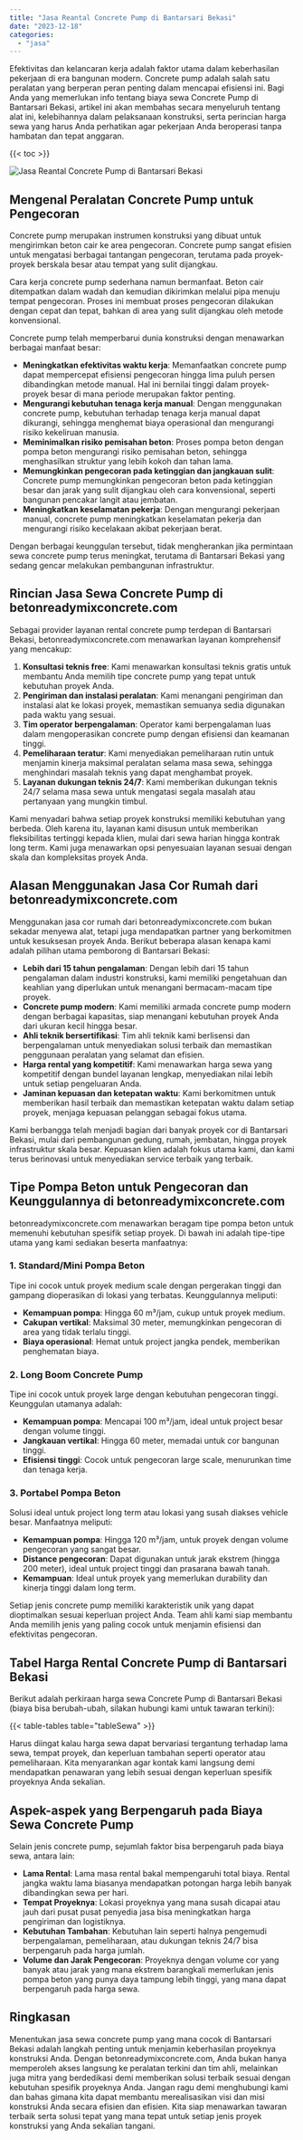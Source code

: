 ```yaml
---
title: "Jasa Reantal Concrete Pump di Bantarsari Bekasi"
date: "2023-12-18"
categories: 
  - "jasa"
---
```


Efektivitas dan kelancaran kerja adalah faktor utama dalam keberhasilan pekerjaan di era bangunan modern. Concrete pump adalah salah satu peralatan yang berperan peran penting dalam mencapai efisiensi ini. Bagi Anda yang memerlukan info tentang biaya sewa Concrete Pump di Bantarsari Bekasi, artikel ini akan membahas secara menyeluruh tentang alat ini, kelebihannya dalam pelaksanaan konstruksi, serta perincian harga sewa yang harus Anda perhatikan agar pekerjaan Anda beroperasi tanpa hambatan dan tepat anggaran.

{{< toc >}}

![Jasa Reantal Concrete Pump di Bantarsari Bekasi](https://betoncor8.github.io/pump/concrete-pump%20(26).png)

## Mengenal Peralatan Concrete Pump untuk Pengecoran

Concrete pump merupakan instrumen konstruksi yang dibuat untuk mengirimkan beton cair ke area pengecoran. Concrete pump sangat efisien untuk mengatasi berbagai tantangan pengecoran, terutama pada proyek-proyek berskala besar atau tempat yang sulit dijangkau.

Cara kerja concrete pump sederhana namun bermanfaat. Beton cair ditempatkan dalam wadah dan kemudian dikirimkan melalui pipa menuju tempat pengecoran. Proses ini membuat proses pengecoran dilakukan dengan cepat dan tepat, bahkan di area yang sulit dijangkau oleh metode konvensional.

Concrete pump telah memperbarui dunia konstruksi dengan menawarkan berbagai manfaat besar:

- **Meningkatkan efektivitas waktu kerja**: Memanfaatkan concrete pump dapat mempercepat efisiensi pengecoran hingga lima puluh persen dibandingkan metode manual. Hal ini bernilai tinggi dalam proyek-proyek besar di mana periode merupakan faktor penting.
- **Mengurangi kebutuhan tenaga kerja manual**: Dengan menggunakan concrete pump, kebutuhan terhadap tenaga kerja manual dapat dikurangi, sehingga menghemat biaya operasional dan mengurangi risiko kekeliruan manusia.
- **Meminimalkan risiko pemisahan beton**: Proses pompa beton dengan pompa beton mengurangi risiko pemisahan beton, sehingga menghasilkan struktur yang lebih kokoh dan tahan lama.
- **Memungkinkan pengecoran pada ketinggian dan jangkauan sulit**: Concrete pump memungkinkan pengecoran beton pada ketinggian besar dan jarak yang sulit dijangkau oleh cara konvensional, seperti bangunan pencakar langit atau jembatan.
- **Meningkatkan keselamatan pekerja**: Dengan mengurangi pekerjaan manual, concrete pump meningkatkan keselamatan pekerja dan mengurangi risiko kecelakaan akibat pekerjaan berat.

Dengan berbagai keunggulan tersebut, tidak mengherankan jika permintaan sewa concrete pump terus meningkat, terutama di Bantarsari Bekasi yang sedang gencar melakukan pembangunan infrastruktur.

## Rincian Jasa Sewa Concrete Pump di betonreadymixconcrete.com

Sebagai provider layanan rental concrete pump terdepan di Bantarsari Bekasi, betonreadymixconcrete.com menawarkan layanan komprehensif yang mencakup:

1. **Konsultasi teknis free**: Kami menawarkan konsultasi teknis gratis untuk membantu Anda memilih tipe concrete pump yang tepat untuk kebutuhan proyek Anda.
2. **Pengiriman dan instalasi peralatan**: Kami menangani pengiriman dan instalasi alat ke lokasi proyek, memastikan semuanya sedia digunakan pada waktu yang sesuai.
3. **Tim operator berpengalaman**: Operator kami berpengalaman luas dalam mengoperasikan concrete pump dengan efisiensi dan keamanan tinggi.
4. **Pemeliharaan teratur**: Kami menyediakan pemeliharaan rutin untuk menjamin kinerja maksimal peralatan selama masa sewa, sehingga menghindari masalah teknis yang dapat menghambat proyek.
5. **Layanan dukungan teknis 24/7**: Kami memberikan dukungan teknis 24/7 selama masa sewa untuk mengatasi segala masalah atau pertanyaan yang mungkin timbul.

Kami menyadari bahwa setiap proyek konstruksi memiliki kebutuhan yang berbeda. Oleh karena itu, layanan kami disusun untuk memberikan fleksibilitas tertinggi kepada klien, mulai dari sewa harian hingga kontrak long term. Kami juga menawarkan opsi penyesuaian layanan sesuai dengan skala dan kompleksitas proyek Anda.

## Alasan Menggunakan Jasa Cor Rumah dari betonreadymixconcrete.com

Menggunakan jasa cor rumah dari betonreadymixconcrete.com bukan sekadar menyewa alat, tetapi juga mendapatkan partner yang berkomitmen untuk kesuksesan proyek Anda. Berikut beberapa alasan kenapa kami adalah pilihan utama pemborong di Bantarsari Bekasi:

- **Lebih dari 15 tahun pengalaman**: Dengan lebih dari 15 tahun pengalaman dalam industri konstruksi, kami memiliki pengetahuan dan keahlian yang diperlukan untuk menangani bermacam-macam tipe proyek.
- **Concrete pump modern**: Kami memiliki armada concrete pump modern dengan berbagai kapasitas, siap menangani kebutuhan proyek Anda dari ukuran kecil hingga besar.
- **Ahli teknik bersertifikasi**: Tim ahli teknik kami berlisensi dan berpengalaman untuk menyediakan solusi terbaik dan memastikan penggunaan peralatan yang selamat dan efisien.
- **Harga rental yang kompetitif**: Kami menawarkan harga sewa yang kompetitif dengan bundel layanan lengkap, menyediakan nilai lebih untuk setiap pengeluaran Anda.
- **Jaminan kepuasan dan ketepatan waktu**: Kami berkomitmen untuk memberikan hasil terbaik dan memastikan ketepatan waktu dalam setiap proyek, menjaga kepuasan pelanggan sebagai fokus utama.

Kami berbangga telah menjadi bagian dari banyak proyek cor di Bantarsari Bekasi, mulai dari pembangunan gedung, rumah, jembatan, hingga proyek infrastruktur skala besar. Kepuasan klien adalah fokus utama kami, dan kami terus berinovasi untuk menyediakan service terbaik yang terbaik.

## Tipe Pompa Beton untuk Pengecoran dan Keunggulannya di betonreadymixconcrete.com

betonreadymixconcrete.com menawarkan beragam tipe pompa beton untuk memenuhi kebutuhan spesifik setiap proyek. Di bawah ini adalah tipe-tipe utama yang kami sediakan beserta manfaatnya:

### 1\. Standard/Mini Pompa Beton

Tipe ini cocok untuk proyek medium scale dengan pergerakan tinggi dan gampang dioperasikan di lokasi yang terbatas. Keunggulannya meliputi:

- **Kemampuan pompa**: Hingga 60 m³/jam, cukup untuk proyek medium.
- **Cakupan vertikal**: Maksimal 30 meter, memungkinkan pengecoran di area yang tidak terlalu tinggi.
- **Biaya operasional**: Hemat untuk project jangka pendek, memberikan penghematan biaya.

### 2\. Long Boom Concrete Pump

Tipe ini cocok untuk proyek large dengan kebutuhan pengecoran tinggi. Keunggulan utamanya adalah:

- **Kemampuan pompa**: Mencapai 100 m³/jam, ideal untuk project besar dengan volume tinggi.
- **Jangkauan vertikal**: Hingga 60 meter, memadai untuk cor bangunan tinggi.
- **Efisiensi tinggi**: Cocok untuk pengecoran large scale, menurunkan time dan tenaga kerja.

### 3\. Portabel Pompa Beton

Solusi ideal untuk project long term atau lokasi yang susah diakses vehicle besar. Manfaatnya meliputi:

- **Kemampuan pompa**: Hingga 120 m³/jam, untuk proyek dengan volume pengecoran yang sangat besar.
- **Distance pengecoran**: Dapat digunakan untuk jarak ekstrem (hingga 200 meter), ideal untuk project tinggi dan prasarana bawah tanah.
- **Kemampuan**: Ideal untuk proyek yang memerlukan durability dan kinerja tinggi dalam long term.

Setiap jenis concrete pump memiliki karakteristik unik yang dapat dioptimalkan sesuai keperluan project Anda. Team ahli kami siap membantu Anda memilih jenis yang paling cocok untuk menjamin efisiensi dan efektivitas pengecoran.

## Tabel Harga Rental Concrete Pump di Bantarsari Bekasi

Berikut adalah perkiraan harga sewa Concrete Pump di Bantarsari Bekasi (biaya bisa berubah-ubah, silakan hubungi kami untuk tawaran terkini):

{{< table-tables table="tableSewa" >}}

Harus diingat kalau harga sewa dapat bervariasi tergantung terhadap lama sewa, tempat proyek, dan keperluan tambahan seperti operator atau pemeliharaan. Kita menyarankan agar kontak kami langsung demi mendapatkan penawaran yang lebih sesuai dengan keperluan spesifik proyeknya Anda sekalian.

## Aspek-aspek yang Berpengaruh pada Biaya Sewa Concrete Pump

Selain jenis concrete pump, sejumlah faktor bisa berpengaruh pada biaya sewa, antara lain:

- **Lama Rental**: Lama masa rental bakal mempengaruhi total biaya. Rental jangka waktu lama biasanya mendapatkan potongan harga lebih banyak dibandingkan sewa per hari.
- **Tempat Proyeknya**: Lokasi proyeknya yang mana susah dicapai atau jauh dari pusat pusat penyedia jasa bisa meningkatkan harga pengiriman dan logistiknya.
- **Kebutuhan Tambahan**: Kebutuhan lain seperti halnya pengemudi berpengalaman, pemeliharaan, atau dukungan teknis 24/7 bisa berpengaruh pada harga jumlah.
- **Volume dan Jarak Pengecoran**: Proyeknya dengan volume cor yang banyak atau jarak yang mana ekstrem barangkali memerlukan jenis pompa beton yang punya daya tampung lebih tinggi, yang mana dapat berpengaruh pada harga sewa.

## Ringkasan

Menentukan jasa sewa concrete pump yang mana cocok di Bantarsari Bekasi adalah langkah penting untuk menjamin keberhasilan proyeknya konstruksi Anda. Dengan betonreadymixconcrete.com, Anda bukan hanya memperoleh akses langsung ke peralatan terkini dan tim ahli, melainkan juga mitra yang berdedikasi demi memberikan solusi terbaik sesuai dengan kebutuhan spesifik proyeknya Anda. Jangan ragu demi menghubungi kami dan bahas gimana kita dapat membantu merealisasikan visi dan misi konstruksi Anda secara efisien dan efisien. Kita siap menawarkan tawaran terbaik serta solusi tepat yang mana tepat untuk setiap jenis proyek konstruksi yang Anda sekalian tangani.
